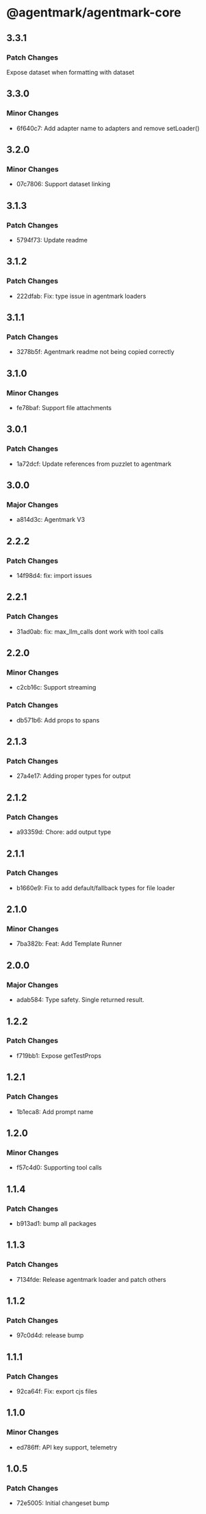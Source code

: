 # @agentmark/agentmark-core

## 3.3.1

### Patch Changes

Expose dataset when formatting with dataset

## 3.3.0

### Minor Changes

- 6f640c7: Add adapter name to adapters and remove setLoader()

## 3.2.0

### Minor Changes

- 07c7806: Support dataset linking

## 3.1.3

### Patch Changes

- 5794f73: Update readme

## 3.1.2

### Patch Changes

- 222dfab: Fix: type issue in agentmark loaders

## 3.1.1

### Patch Changes

- 3278b5f: Agentmark readme not being copied correctly

## 3.1.0

### Minor Changes

- fe78baf: Support file attachments

## 3.0.1

### Patch Changes

- 1a72dcf: Update references from puzzlet to agentmark

## 3.0.0

### Major Changes

- a814d3c: Agentmark V3

## 2.2.2

### Patch Changes

- 14f98d4: fix: import issues

## 2.2.1

### Patch Changes

- 31ad0ab: fix: max_llm_calls dont work with tool calls

## 2.2.0

### Minor Changes

- c2cb16c: Support streaming

### Patch Changes

- db571b6: Add props to spans

## 2.1.3

### Patch Changes

- 27a4e17: Adding proper types for output

## 2.1.2

### Patch Changes

- a93359d: Chore: add output type

## 2.1.1

### Patch Changes

- b1660e9: Fix to add default/fallback types for file loader

## 2.1.0

### Minor Changes

- 7ba382b: Feat: Add Template Runner

## 2.0.0

### Major Changes

- adab584: Type safety. Single returned result.

## 1.2.2

### Patch Changes

- f719bb1: Expose getTestProps

## 1.2.1

### Patch Changes

- 1b1eca8: Add prompt name

## 1.2.0

### Minor Changes

- f57c4d0: Supporting tool calls

## 1.1.4

### Patch Changes

- b913ad1: bump all packages

## 1.1.3

### Patch Changes

- 7134fde: Release agentmark loader and patch others

## 1.1.2

### Patch Changes

- 97c0d4d: release bump

## 1.1.1

### Patch Changes

- 92ca64f: Fix: export cjs files

## 1.1.0

### Minor Changes

- ed786ff: API key support, telemetry

## 1.0.5

### Patch Changes

- 72e5005: Initial changeset bump
